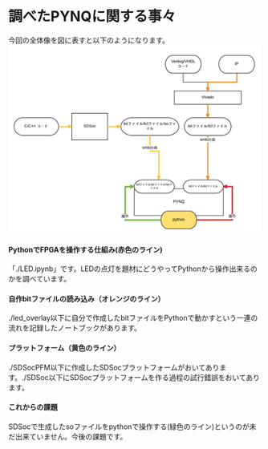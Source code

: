 # 調べたPYNQに関する事々 
今回の全体像を図に表すと以下のようになります。
![](./PYNQ.png)

#### PythonでFPGAを操作する仕組み(赤色のライン)
「./LED.ipynb」です。LEDの点灯を題材にどうやってPythonから操作出来るのかを調べています。  

#### 自作bitファイルの読み込み（オレンジのライン）
./led_overlay以下に自分で作成したbitファイルをPythonで動かすという一連の流れを記録したノートブックがあります。  

#### プラットフォーム（黄色のライン）
./SDSocPFM以下に作成したSDSocプラットフォームがおいてあります。./SDSoc以下にSDSocプラットフォームを作る過程の試行錯誤をおいてあります。

#### これからの課題  
SDSocで生成したsoファイルをpythonで操作する(緑色のライン)というのが未だ出来ていません。今後の課題です。
